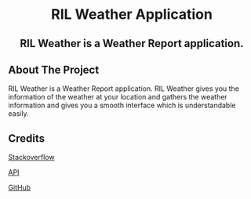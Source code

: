 <h1 align="center">RIL Weather Application</h1>

<h2 align="center">
RIL Weather is a Weather Report application.
</h2>


## About The Project

RIL Weather is a Weather Report application. RIL Weather gives you the information of the weather at your location and gathers the weather information and gives you a smooth interface which is understandable easily.



## Credits

[Stackoverflow](https://stackoverflow.com/)

[API](https://openweathermap.org/api)

[GitHub](https://github.com/stephdiep/WeatherApp.git)

